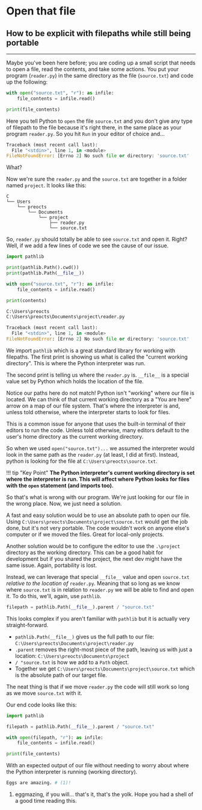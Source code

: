 # Open that file

## How to be explicit with filepaths while still being portable

---

Maybe you've been here before; you are coding up a small script that needs to
open a file, read the contents, and take some actions.  You put your program
(`reader.py`) in the same directory as the file (`source.txt`) and code up the
following:

``` py title="reader.py"
with open("source.txt", "r"): as infile:
    file_contents = infile.read()

print(file_contents)
```

Here you tell Python to `open` the file `source.txt` and you don't give any type
of filepath to the file because it's right there, in the same place as your
program `reader.py`.  So you hit `Run` in your editor of choice and...

``` py title="console output" hl_lines="3"
Traceback (most recent call last):
  File "<stdin>", line 1, in <module>
FileNotFoundError: [Errno 2] No such file or directory: 'source.txt'
```

What?

Now we're sure the `reader.py` and the `source.txt` are together in a folder
named `project`.  It looks like this:

``` title="directory tree"
C
└── Users
    └── preocts
        └── Documents
            └── project
                ├── reader.py
                └── source.txt
```

So, `reader.py` should totally be able to see `source.txt` and open it. Right?
Well, if we add a few lines of code we see the cause of our issue.

``` py title="reader.py" hl_lines="1 3-4"
import pathlib

print(pathlib.Path().cwd())
print(pathlib.Path(__file__))

with open("source.txt", "r"): as infile:
    file_contents = infile.read()

print(contents)
```

```py title="Console output" hl_lines="1-2"
C:\Users\preocts
C:\Users\preocts\Documents\project\reader.py

Traceback (most recent call last):
  File "<stdin>", line 1, in <module>
FileNotFoundError: [Errno 2] No such file or directory: 'source.txt'
```

We import `pathlib` which is a great standard library for working with
filepaths. The first print is showing us what is called the "current working
directory".  This is where the Python interpreter was run.

The second print is telling us where the `reader.py` is. `__file__` is a special
value set by Python which holds the location of the file.

Notice our paths here do not match! Python isn't "working" where our file is
located. We can think of that current working directory as a "You are here"
arrow on a map of our file system.  That's where the interpreter is and, unless
told otherwise, where the interpreter starts to look for files.

This is a common issue for anyone that uses the built-in terminal of their
editors to run the code.  Unless told otherwise, many editors default to the
user's home directory as the current working directory.

So when we used `open("source.txt")...` we assumed the interpreter would look in
the same path as the `reader.py` (at least, I did at first). Instead, python is
looking for the file at `C:\Users\preocts\source.txt`.

!!! tip "Key Point"
    **The Python interpreter's current working directory is set where the
    interpreter is run. This will affect where Python looks for files with the
    `open` statement (and imports too).**


So that's what is wrong with our program. We're just looking for our file in the
wrong place. Now, we just need a solution.

A fast and easy solution would be to use an absolute path to open our file.
Using `C:\Users\preocts\Documents\project\source.txt` would get the job done,
but it's not very portable. The code wouldn't work on anyone else's computer or
if we moved the files. Great for local-only projects.

Another solution would be to configure the editor to use the `.\project`
directory as the working directory. This can be a good habit for development but
if you shared the project, the next dev might have the same issue. Again,
portability is lost.

Instead, we can leverage that special `__file__` value and open `source.txt`
*relative to the location of* `reader.py`. Meaning that so long as we know where
`source.txt` is in relation to `reader.py` we will be able to find and open it.
To do this, we'll, again, use `pathlib`.

``` py
filepath = pathlib.Path(__file__).parent / "source.txt"
```

This looks complex if you aren't familiar with `pathlib` but it is actually very
straight-forward.

- `pathlib.Path(__file__)` gives us the full path to our file:
  `C:\Users\preocts\Documents\project\reader.py`
- `.parent` removes the right-most piece of the path, leaving us with just a
  location: `C:\Users\preocts\Documents\project`
- `/ "source.txt` is how we add to a `Path` object.
- Together we get `C:\Users\preocts\Documents\project\source.txt` which is the
  absolute path of our target file.

The neat thing is that if we move `reader.py` the code will still work so long
as we move `source.txt` with it.

Our end code looks like this:

``` py title="reader.py" hl_lines="1 3"
import pathlib

filepath = pathlib.Path(__file__).parent / "source.txt"

with open(filepath, "r"): as infile:
    file_contents = infile.read()

print(file_contents)
```

With an expected output of our file without needing to worry about where the
Python interpreter is running (working directory).

``` py title="Console output"
Eggs are amazing. # (1)!
```

1. eggmazing, if you will...  that's it, that's the yolk.  Hope you had a shell of a good time reading this.
